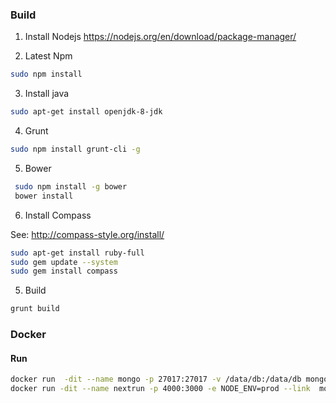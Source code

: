### Build

1. Install Nodejs https://nodejs.org/en/download/package-manager/

2. Latest Npm

```bash
sudo npm install
```

3. Install java

```bash
sudo apt-get install openjdk-8-jdk
```
4. Grunt

```bash
sudo npm install grunt-cli -g
```

5. Bower
```bash
 sudo npm install -g bower
 bower install
```
6. Install Compass

See: http://compass-style.org/install/

```bash
sudo apt-get install ruby-full
sudo gem update --system
sudo gem install compass
```

5. Build

```bash
grunt build
```

### Docker

#### Run

```bash
docker run  -dit --name mongo -p 27017:27017 -v /data/db:/data/db mongo
docker run -dit --name nextrun -p 4000:3000 -e NODE_ENV=prod --link  mongo:mongo nextrun
```




